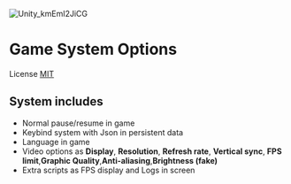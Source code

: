 
![Unity_kmEmI2JiCG](https://github.com/LimpStone/GameSystemOptions/assets/69880372/1dfda71b-5fa6-4d4e-90ea-54f9f7e3e3ec)
# Game System Options
License [MIT](https://choosealicense.com/licenses/mit/)
## System includes

- Normal pause/resume in game
- Keybind system with Json in persistent data
- Language in game
- Video options as **Display**, **Resolution**, **Refresh rate**, **Vertical sync**, **FPS limit**,**Graphic Quality**,**Anti-aliasing**,**Brightness (fake)**
- Extra scripts as FPS display and Logs in screen
